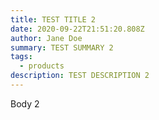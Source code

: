 ```yaml
---
title: TEST TITLE 2
date: 2020-09-22T21:51:20.808Z
author: Jane Doe
summary: TEST SUMMARY 2
tags:
  - products
description: TEST DESCRIPTION 2
---
```

Body 2